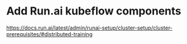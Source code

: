 # Add Run.ai kubeflow components

https://docs.run.ai/latest/admin/runai-setup/cluster-setup/cluster-prerequisites/#distributed-training
